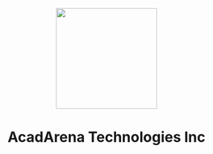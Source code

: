 <p align="center">
  <img src="https://acadarena-s3-bucket.s3.ap-southeast-1.amazonaws.com/public/aa-logo.jpg" height="200" />
</p>
<h1 align="center">AcadArena Technologies Inc</h1>
